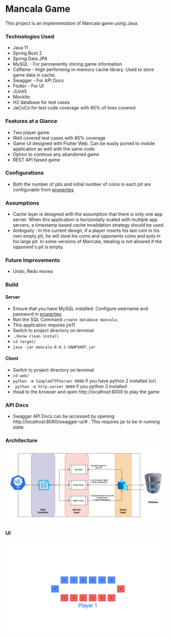 # Mancala Game

This project is an implementation of Mancala game using Java.

### Technologies Used

* Java 11
* Spring Boot 2
* Spring Data JPA
* MySQL - For permanently storing game information
* Caffeine - High performing in-memory cache library. Used to store game data in cache.
* Swagger - For API Docs
* Flutter - For UI
* JUnit5
* Mockito
* H2 database for test cases
* JaCoCo for test code coverage with 85% of lines covered

### Features at a Glance

* Two player game
* Well covered test cases with 85% coverage
* Game UI designed with Flutter Web. Can be easily ported to mobile application as well with the same code
* Option to continue any abandoned game
* REST API based game

### Configurations
* Both the number of pits and initial number of coins in each pit are configurable from [properties](src/main/resources/application.properties)

### Assumptions

* Cache layer is designed with the assumption that there is only one app server. When this application is horizontally scaled 
  with multiple app servers, a timestamp based cache invalidation strategy should be used.
* Ambiguity : In the current design, if a player inserts his last coin in his own empty pit, he will steal his coins and opponents coins
  and puts in his large pit. In some versions of Mancala, stealing is not allowed if the opponent's pit is empty.

### Future Improvements

* Undo, Redo moves

### Build

#### Server
* Ensure that you have MySQL installed. Configure username and password in [properties](src/main/resources/application.properties)
* Run the SQL Command `create database mancala;`
* This application requires jre11
* Switch to project directory on terminal
* `./mvnw clean install`
* `cd target/`
* `java -jar mancala-0.0.1-SNAPSHOT.jar`

#### Client
* Switch to project directory on terminal
* `cd web/`
* `python -m SimpleHTTPServer 8000` if you have python 2 installed 
  (or)   
* ` python -m http.server 8000` if you python 3 installed
* Head to the browser and open http://localhost:8000 to play the game

### API Docs
* Swagger API Docs can be accessed by opening http://localhost:8080/swagger-ui/# . This requires jar to be in running state.

### Architecture
![Architecture](diagram/Architecture.png)
### UI
![UI](GameUI.png)
